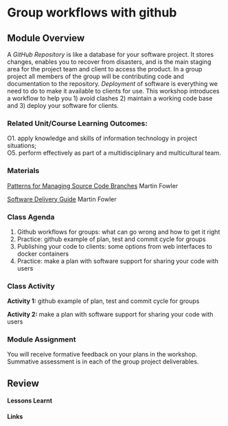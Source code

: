 
# Group workflows with github

## Module Overview
A *GitHub Repository* is like a database for your software project. It stores changes, enables you to recover from disasters, and is the main staging area for the project team and client to access the product. In a group project all members of the group will be contributing code and documentation to the repository.  *Deployment* of software is everything we need to do to make it available to clients for use.  This workshop introduces a workflow to help you 1) avoid clashes 2) maintain a working code base and 3) deploy your software for clients.

### Related Unit/Course Learning Outcomes:
O1. apply knowledge and skills of information technology in project situations;  
O5. perform effectively as part of a multidisciplinary and multicultural team.

### Materials

[Patterns for Managing Source Code Branches](https://www.martinfowler.com/articles/branching-patterns.html) Martin Fowler

[Software Delivery Guide](https://www.martinfowler.com/delivery.html) Martin Fowler


### Class Agenda
1. Github workflows for groups: what can go wrong and how to get it right
2. Practice: github example of plan, test and commit cycle for groups
3. Publishing your code to clients: some options from web interfaces to docker containers
4. Practice: make a plan with software support for sharing your code with users

### Class Activity

**Activity 1:** github example of plan, test and commit cycle for groups

**Activity 2:** make a plan with software support for sharing your code with users

### Module Assignment

You will receive formative feedback on your plans in the workshop.  Summative assessment is in each of the group project deliverables.

## Review
#### Lessons Learnt
#### Links
